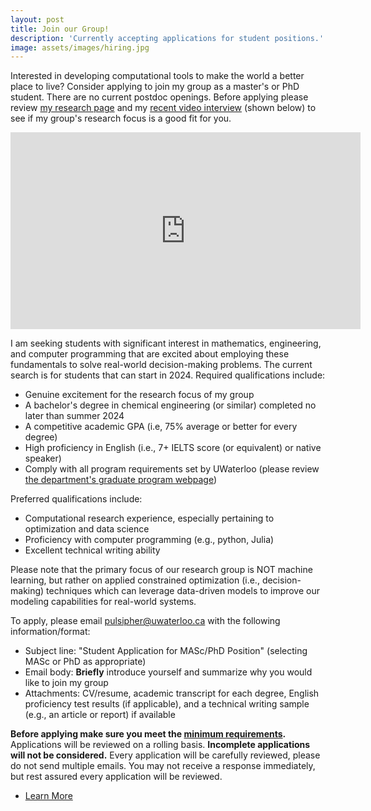 ```yaml
---
layout: post
title: Join our Group!
description: 'Currently accepting applications for student positions.'
image: assets/images/hiring.jpg
---
```


Interested in developing computational tools to make the world a better place to live? Consider applying to join my group as a master's or PhD student. There are no current postdoc openings. Before applying please review <a href="/research.html">my research page</a> and my <a href="https://www.youtube.com/watch?v=TQoNMl5UWH8">recent video interview</a> (shown below) to see if my group's research focus is a good fit for you.

<center><iframe width="560" height="315" src="https://www.youtube.com/embed/TQoNMl5UWH8?si=AB232JS3Yz1CQEEw" title="YouTube video player" frameborder="0" allow="accelerometer; autoplay; clipboard-write; encrypted-media; gyroscope; picture-in-picture; web-share" allowfullscreen></iframe></center>

I am seeking students with significant interest in mathematics, engineering, and computer programming that are excited about employing these fundamentals to solve real-world decision-making problems. The current search is for students that can start in 2024. Required qualifications include:
- Genuine excitement for the research focus of my group
- A bachelor's degree in chemical engineering (or similar) completed no later than summer 2024
- A competitive academic GPA (i.e, 75% average or better for every degree)
- High proficiency in English (i.e., 7+ IELTS score (or equivalent) or native speaker)
- Comply with all program requirements set by UWaterloo (please review [the department's graduate program webpage](https://uwaterloo.ca/chemical-engineering/future-graduate-students))

Preferred qualifications include:
- Computational research experience, especially pertaining to optimization and data science
- Proficiency with computer programming (e.g., python, Julia)
- Excellent technical writing ability

Please note that the primary focus of our research group is NOT machine learning, but rather on applied constrained optimization (i.e., decision-making) techniques which can leverage data-driven models to improve our modeling capabilities for real-world systems.

To apply, please email [pulsipher@uwaterloo.ca](mailto:pulsipher@uwaterloo.ca) with the following information/format:
- Subject line: "Student Application for MASc/PhD Position" (selecting MASc or PhD as appropriate)
- Email body: **Briefly** introduce yourself and summarize why you would like to join my group
- Attachments: CV/resume, academic transcript for each degree, English proficiency test results (if applicable), and a technical writing sample (e.g., an article or report) if available

**Before applying make sure you meet the [minimum requirements](https://uwaterloo.ca/chemical-engineering/future-graduate-students).** Applications will be reviewed on a rolling basis. **Incomplete applications will not be considered.** Every application will be carefully reviewed, please do not send multiple emails. You may not receive a response immediately, but rest assured every application will be reviewed. 

<ul class="actions">
    <li><a href="/#launch" class="button next">Learn More</a></li>
</ul>
